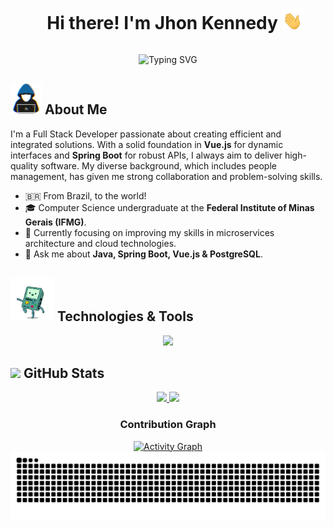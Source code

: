 <div id="user-content-toc">
  <ul align="center">
    <summary><h1 style="display: inline-block">Hi there! I'm Jhon Kennedy&nbsp;</h1><img src="https://github.com/Dev-Cwsc/Dev-Cwsc/raw/main/img/waving-hand.gif" width="35"></summary>
  </ul>
</div>

<div align="center">
  <picture>
    <img src="https://readme-typing-svg.herokuapp.com?font=Fira+Code&size=23&duration=3000&pause=1000&color=3399FF&center=true&vCenter=true&width=500&lines=Full+Stack+Developer;Java+%26+JavaScript+Enthusiast;Computer+Science+Student" alt="Typing SVG"/>
  </picture>
</div>

## <picture><img src="./img/programmer.gif" width="50px"></picture> About Me

I'm a Full Stack Developer passionate about creating efficient and integrated solutions. With a solid foundation in **Vue.js** for dynamic interfaces and **Spring Boot** for robust APIs, I always aim to deliver high-quality software. My diverse background, which includes people management, has given me strong collaboration and problem-solving skills.

- 🇧🇷 From Brazil, to the world!
- 🎓 Computer Science undergraduate at the **Federal Institute of Minas Gerais (IFMG)**.
- 🌱 Currently focusing on improving my skills in microservices architecture and cloud technologies.
- 💬 Ask me about **Java, Spring Boot, Vue.js & PostgreSQL**.

## <picture><img src="./img/beemo.gif" width="70px"></picture> Technologies & Tools
<p align="center">
  <a href="https://skillicons.dev">
    <img src="https://skillicons.dev/icons?i=java,spring,vue,js,postgresql,mysql,py,c,git,docker,postman,linux,idea,vscode,html,css&perline=8" />
  </a>
</p>

## <picture><img src="./img/github-stats.gif" width="50px"></picture> GitHub Stats
<p align="center">
  <a href="https://github.com/jhonkennedy06">
    <img height="180em" src="https://github-readme-stats.vercel.app/api?username=jhonkennedy06&show_icons=true&theme=react&include_all_commits=true&count_private=true"/>
    <img height="180em" src="https://github-readme-stats.vercel.app/api/top-langs/?username=jhonkennedy06&layout=compact&langs_count=7&theme=react"/>
  </a>
</p>

<div align="center">
  <h3>Contribution Graph</h3>
  <a href="https://github.com/jhonkennedy06">
    <img src="https://github-readme-activity-graph.vercel.app/graph?username=jhonkennedy06&theme=react" alt="Activity Graph"/>
  </a>
</div>

<div align="center">
  <picture>
    <img src="https://raw.githubusercontent.com/jhonkennedy06/jhonkennedy06/output/snake.svg" alt="snake"/>
  </picture>
</div>
